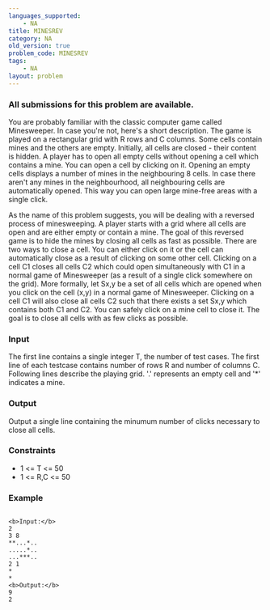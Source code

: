 ```yaml
---
languages_supported:
    - NA
title: MINESREV
category: NA
old_version: true
problem_code: MINESREV
tags:
    - NA
layout: problem
---
```

###  All submissions for this problem are available. 

You are probably familiar with the classic computer game called Minesweeper. In case you're not, here's a short description. The game is played on a rectangular grid with R rows and C columns. Some cells contain mines and the others are empty. Initially, all cells are closed - their content is hidden. A player has to open all empty cells without opening a cell which contains a mine. You can open a cell by clicking on it. Opening an empty cells displays a number of mines in the neighbouring 8 cells. In case there aren't any mines in the neighbourhood, all neighbouring cells are automatically opened. This way you can open large mine-free areas with a single click.

As the name of this problem suggests, you will be dealing with a reversed process of minesweeping. A player starts with a grid where all cells are open and are either empty or contain a mine. The goal of this reversed game is to hide the mines by closing all cells as fast as possible. There are two ways to close a cell. You can either click on it or the cell can automatically close as a result of clicking on some other cell. Clicking on a cell C1 closes all cells C2 which could open simultaneously with C1 in a normal game of Minesweeper (as a result of a single click somewhere on the grid). More formally, let Sx,y be a set of all cells which are opened when you click on the cell (x,y) in a normal game of Minesweeper. Clicking on a cell C1 will also close all cells C2 such that there exists a set Sx,y which contains both C1 and C2. You can safely click on a mine cell to close it. The goal is to close all cells with as few clicks as possible.

### Input

The first line contains a single integer T, the number of test cases. The first line of each testcase contains number of rows R and number of columns C. Following lines describe the playing grid. '.' represents an empty cell and '\*' indicates a mine.

### Output

Output a single line containing the minumum number of clicks necessary to close all cells.

### Constraints

- 1 <= T <= 50
- 1 <= R,C <= 50

### Example

```

<b>Input:</b>
2
3 8
**...*..
.....*..
...***..
2 1
*
*
<b>Output:</b>
9
2

```
